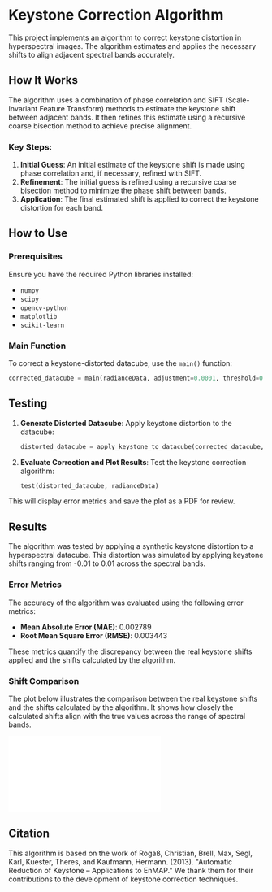 # Keystone Correction Algorithm

This project implements an algorithm to correct keystone distortion in hyperspectral images. The algorithm estimates and applies the necessary shifts to align adjacent spectral bands accurately.

## How It Works

The algorithm uses a combination of phase correlation and SIFT (Scale-Invariant Feature Transform) methods to estimate the keystone shift between adjacent bands. It then refines this estimate using a recursive coarse bisection method to achieve precise alignment.

### Key Steps:
1. **Initial Guess**: An initial estimate of the keystone shift is made using phase correlation and, if necessary, refined with SIFT.
2. **Refinement**: The initial guess is refined using a recursive coarse bisection method to minimize the phase shift between bands.
3. **Application**: The final estimated shift is applied to correct the keystone distortion for each band.

## How to Use

### Prerequisites
Ensure you have the required Python libraries installed:
- `numpy`
- `scipy`
- `opencv-python`
- `matplotlib`
- `scikit-learn`

### Main Function

To correct a keystone-distorted datacube, use the `main()` function:

```python
corrected_datacube = main(radianceData, adjustment=0.0001, threshold=0.005, max_iteration=500, first_guess_threshold=0.006)
```

## Testing

1. **Generate Distorted Datacube**: Apply keystone distortion to the datacube:
    ```python
    distorted_datacube = apply_keystone_to_datacube(corrected_datacube, start_shift=-0.01, end_shift=0.01)
    ```

2. **Evaluate Correction and Plot Results**: Test the keystone correction algorithm:
    ```python
    test(distorted_datacube, radianceData) 
    ```

This will display error metrics and save the plot as a PDF for review.


## Results

The algorithm was tested by applying a synthetic keystone distortion to a hyperspectral datacube. This distortion was simulated by applying keystone shifts ranging from -0.01 to 0.01 across the spectral bands.

### Error Metrics

The accuracy of the algorithm was evaluated using the following error metrics:

- **Mean Absolute Error (MAE)**: 0.002789
- **Root Mean Square Error (RMSE)**: 0.003443

These metrics quantify the discrepancy between the real keystone shifts applied and the shifts calculated by the algorithm.

### Shift Comparison

The plot below illustrates the comparison between the real keystone shifts and the shifts calculated by the algorithm. It shows how closely the calculated shifts align with the true values across the range of spectral bands.

![Real vs Calculated Shifts](real_vs_calculated.pdf)

## Citation

This algorithm is based on the work of Rogaß, Christian, Brell, Max, Segl, Karl, Kuester, Theres, and Kaufmann, Hermann. (2013). "Automatic Reduction of Keystone – Applications to EnMAP." We thank them for their contributions to the development of keystone correction techniques. 
